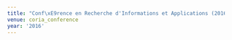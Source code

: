 ```yaml
---
title: "Conf\xE9rence en Recherche d'Informations et Applications (2016)"
venue: coria_conference
year: '2016'
---
```

